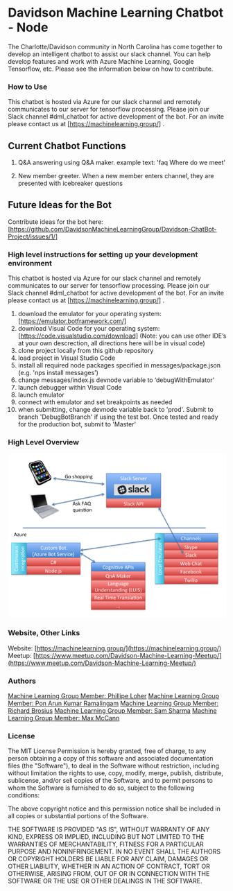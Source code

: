 # Davidson Machine Learning Chatbot - Node #

The Charlotte/Davidson community in North Carolina has come together to develop an intelligent chatbot to assist our slack channel. You can help develop features and work with Azure Machine Learning, Google Tensorflow, etc. Please see the information below on how to contribute.

### How to Use ###

This chatbot is hosted via Azure for our slack channel and remotely communicates to our server for tensorflow processing. Please join our Slack channel #dml_chatbot for active development of the bot.  For an invite please contact us at [https://machinelearning.group/] .  

## Current Chatbot Functions ##

1) Q&A answering using Q&A maker.
example text:
'faq Where do we meet' 

2) New member greeter.
When a new member enters channel, they are presented with icebreaker questions

## Future Ideas for the Bot ##

Contribute ideas for the bot here: [https://github.com/DavidsonMachineLearningGroup/Davidson-ChatBot-Project/issues/1/]

### High level instructions for setting up your development environment ###

This chatbot is hosted via Azure for our slack channel and remotely communicates to our server for tensorflow processing. Please join our Slack channel #dml_chatbot for active development of the bot.  For an invite please contact us at [https://machinelearning.group/] .  

1.  download the emulator for your operating system: [https://emulator.botframework.com/]
2.  download Visual Code for your operating system: [https://code.visualstudio.com/download] (Note: you can use other IDE’s at your own descrection, all directions here will be in visual code)
3.  clone project locally from this github repository  
4.  load project in Visual Studio Code
5.  install all required node packages specified in messages/package.json (e.g. 'nps install messages')
6.  change messages/index.js devnode variable to ‘debugWithEmulator’
7.  launch debugger within Visual Code
8.  launch emulator
9.  connect with emulator and set breakpoints as needed
10. when submitting, change devnode variable back to 'prod'.  Submit to branch 'DebugBotBranch' if using the test bot.  Once tested and ready for the production bot, submit to 'Master'

### High Level Overview ###
![high level overview diagram](for_readme/HighLevelOverview_Azure.png)


### Website, Other Links ###
Website: [https://machinelearning.group/](https://machinelearning.group/)
Meetup: [https://www.meetup.com/Davidson-Machine-Learning-Meetup/](https://www.meetup.com/Davidson-Machine-Learning-Meetup/)

### Authors ###
[Machine Learning Group Member: Phillipe Loher](https://www.linkedin.com/in/phillipe-loher-7b66911/)
[Machine Learning Group Member: Pon Arun Kumar Ramalingam](https://www.linkedin.com/in/ponarunkumar/)
[Machine Learning Group Member: Richard Brosius](https://www.linkedin.com/in/richard-brosius-3a7162b4/)
[Machine Learning Group Member: Sam Sharma](https://www.linkedin.com/in/thesamsharma/)
[Machine Learning Group Member: Max McCann](https://www.linkedin.com/in/max-mccann-96843a84/)

### License ###

The MIT License
Permission is hereby granted, free of charge, to any person obtaining a copy of this software and associated documentation files (the "Software"), to deal in the Software without restriction, including without limitation the rights to use, copy, modify, merge, publish, distribute, sublicense, and/or sell copies of the Software, and to permit persons to whom the Software is furnished to do so, subject to the following conditions:

The above copyright notice and this permission notice shall be included in all copies or substantial portions of the Software.

THE SOFTWARE IS PROVIDED "AS IS", WITHOUT WARRANTY OF ANY KIND, EXPRESS OR IMPLIED, INCLUDING BUT NOT LIMITED TO THE WARRANTIES OF MERCHANTABILITY, FITNESS FOR A PARTICULAR PURPOSE AND NONINFRINGEMENT. IN NO EVENT SHALL THE AUTHORS OR COPYRIGHT HOLDERS BE LIABLE FOR ANY CLAIM, DAMAGES OR OTHER LIABILITY, WHETHER IN AN ACTION OF CONTRACT, TORT OR OTHERWISE, ARISING FROM, OUT OF OR IN CONNECTION WITH THE SOFTWARE OR THE USE OR OTHER DEALINGS IN THE SOFTWARE.
